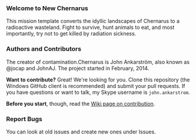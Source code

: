 ### Welcome to New Chernarus
This mission template converts the idyllic landscapes of Chernarus to a radioactive wasteland. Fight to survive, hunt animals to eat, and most importantly, try not to get killed by radiation sickness.

### Authors and Contributors
The creator of contamination.Chernarus is John Ankarström, also known as @jocap and JohnAJ. The project started in February, 2014.

**Want to contribute?** Great! We're looking for you. Clone this repository (the Windows GitHub client is recommended) and submit your pull requests. If you have questions or want to talk, my Skype username is `john.ankarstrom`.

**Before you start**, though, read the [Wiki page on contribution](https://github.com/jocap/Contamination.Chernarus/wiki/Before-You-Contribute).

### Report Bugs
You can look at old issues and create new ones under Issues.

<!--

Todo
====

- Move weather and effect related files to `weather\`

-->